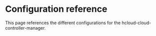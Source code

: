# Configuration reference

This page references the different configurations for the hcloud-cloud-controller-manager.
